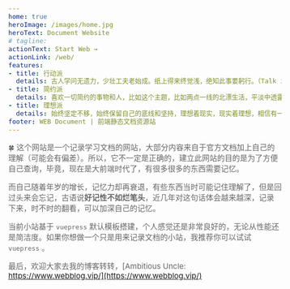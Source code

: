 ```yaml
---
home: true
heroImage: /images/home.jpg
heroText: Document Website
# tagline: 
actionText: Start Web →
actionLink: /web/
features:
- title: 行动派
  details: 古人学问无遗力，少壮工夫老始成。纸上得来终觉浅，绝知此事要躬行。（Talk is cheap, show me the code.）
- title: 简约派
  details: 喜欢一切简约的事物和人，比如这个主题，比如两点一线的北漂生活，平淡中透露着些许自娱自乐。
- title: 理想派
  details: 始终坚定不移，始终保留自己的底线和坚持，理想着现实，现实着理想，相信有一天终会拨开云天见日光。
footer: WEB Document | 前端静态文档资源站
---
```

:four_leaf_clover: 这个网站是一个记录学习文档的网站，大部分内容来自于官方文档加上自己的理解（可能会有偏差）。所以，它不一定是正确的，建立此网站的目的是为了方便自己查询，毕竟，现在是大前端时代了，有很多很多的东西需要记忆。

而自己随着年岁的增长，记忆力却再衰退，有些东西当时可能记住理解了，但是回过头来会忘记，古语说**好记性不如烂笔头**，近几年对这句话体会越来越深，记录下来，时不时的翻看，可以加深自己的记忆。

当前小站基于 `vuepress` 默认模板搭建，个人感觉还是非常良好的，无论从性能还是简洁度。如果你想做一个只是用来记录文档的小站，我推荐你可以试试 `vuepress` 。

最后，欢迎大家去我的博客转转，[Ambitious Uncle: https://www.webblog.vip/](https://www.webblog.vip/)

<style>
  body {
    font-size: 15px;
    color: #666;
  }

  .home .hero h1#main-title {
    font-size: 2.5rem;
  }

  .home .hero p.description {
    font-size: 1rem;
  }

  .home .hero .action .action-button {
    font-size: 1rem;
    background-color: orange;
    border-bottom: #ccc 1px solid;
    padding: 0.5rem 1rem;
  }

  #app .home .hero img {
    max-height: 10rem;
  }
</style>